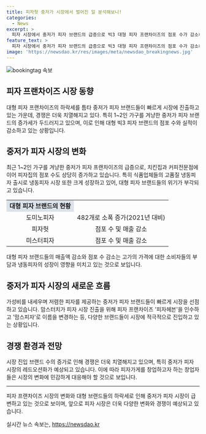 ```yaml
---
title: 피자헛 중저가 시장에서 벌어진 일 분석해보니!
categories:
  - News
excerpt: >
  피자 시장에서 중저가 피자 브랜드의 급증으로 빅3 대형 피자 프랜차이즈의 점포 수가 감소하고 있는 상황. 경쟁이 치열해지면서 중저가 피자 시장도 레드오션으로 변모하고 있다. 이로 인해 고가의 대형 피자 브랜드들이 힘을 잃고 있으며, 식품업체들의 고품질 냉동피자 출시로 중저가 피자 시장이 급부상하고 있다. 새로운 중저가 피자 브랜드가 속속 등장하고 있으며, 중저가 피자 시장의 급격한 변화로 인해 창업자와 소비자들은 신중한 선택이 필요하다는 전망이 나타나고 있다.
feature_text: >
  피자 시장에서 중저가 피자 브랜드의 급증으로 빅3 대형 피자 프랜차이즈의 점포 수가 감소하고 있는 상황. 경쟁이 치열해지면서 중저가 피자 시장도 레드오션으로 변모하고 있다. 이로 인해 고가의 대형 피자 브랜드들이 힘을 잃고 있으며, 식품업체들의 고품질 냉동피자 출시로 중저가 피자 시장이 급부상하고 있다. 새로운 중저가 피자 브랜드가 속속 등장하고 있으며, 중저가 피자 시장의 급격한 변화로 인해 창업자와 소비자들은 신중한 선택이 필요하다는 전망이 나타나고 있다.
image: 'https://newsdao.kr/res/images/meta/newsdao_breakingnews.jpg'
---
```


<p><img src="https://newsdao.kr/res/images/meta/newsdao_breakingnews.jpg" alt="bookingtag 속보" /></p>

<h2 data-ke-size="size26">피자 프랜차이즈 시장 동향</h2>

<p data-ke-size="size16">대형 피자 프랜차이즈의 하락세를 틈타 중저가 피자 브랜드들이 빠르게 시장에 진출하고 있는 가운데, 경쟁은 더욱 치열해지고 있다. 특히 1~2인 가구를 겨냥한 중저가 피자 브랜드의 증가세가 두드러지고 있으며, 이로 인해 대형 빅3 피자 브랜드의 점포 수와 실적이 감소하고 있는 상황입니다.</p>

<h2 data-ke-size="size26">중저가 피자 시장의 변화</h2>

<p data-ke-size="size16">최근 1~2인 가구를 겨냥한 중저가 피자 프랜차이즈의 급증으로, 치킨집과 커피전문점에 이어 피자집의 점포 수도 상당히 증가하고 있습니다. 특히 식품업체들의 고품질 냉동피자 출시로 냉동피자 시장 또한 크게 성장하고 있어, 대형 피자 브랜드들의 위기가 부각되고 있습니다.</p>

<table>
    <tr>
        <td style="text-align: center; background-color: #21538527;"><b>대형 피자 브랜드의 현황</b></td>
    </tr>
    <tr>
        <td style="text-align: center;">도미노피자</td>
        <td style="text-align: center;">482개로 소폭 증가(2021년 대비)</td>
    </tr>
    <tr>
        <td style="text-align: center;">피자헛</td>
        <td style="text-align: center;">점포 수 및 매출 감소</td>
    </tr>
    <tr>
        <td style="text-align: center;">미스터피자</td>
        <td style="text-align: center;">점포 수 및 매출 감소</td>
    </tr>
</table>

<p data-ke-size="size16">대형 피자 브랜드들의 매출액 감소와 점포 수 감소는 고가의 가격에 대한 소비자들의 부담과 냉동피자의 성장이 영향을 미치고 있는 것으로 보입니다.</p>

<h2 data-ke-size="size26">중저가 피자 시장의 새로운 흐름</h2>

<p data-ke-size="size16">가성비를 내세우며 저렴한 피자를 제공하는 중저가 피자 브랜드들이 빠르게 시장을 선점하고 있습니다. 맘스터치가 피자 시장 진출을 위해 피자 프랜차이즈 '피자헤븐'을 인수하고 '맘스피자'로 이름을 변경하는 등, 다양한 브랜드들이 시장에 적극적으로 진입하고 있는 상황입니다.</p>

<h2 data-ke-size="size26">경쟁 환경과 전망</h2>

<p data-ke-size="size16">시장 진입 브랜드 수의 증가로 인해 경쟁은 더욱 치열해지고 있으며, 특히 중저가 피자 시장의 레드오션화가 예상되고 있습니다. 이에 따라 피자가게를 창업하고자 하는 창업자들은 시장의 변화에 민감하게 대응해야 할 것으로 보입니다.</p>

<hr>

<p data-ke-size="size16">피자 프랜차이즈 시장의 변화와 대형 브랜드들의 하락세로 인해 중저가 피자 시장이 급변하고 있는 것으로 보이며, 앞으로 피자 시장은 더욱 다양한 변화와 경쟁이 예상되고 있습니다.</p>
실시간 뉴스 속보는, <a href="https://newsdao.kr" rel="dofollow">https://newsdao.kr</a>


